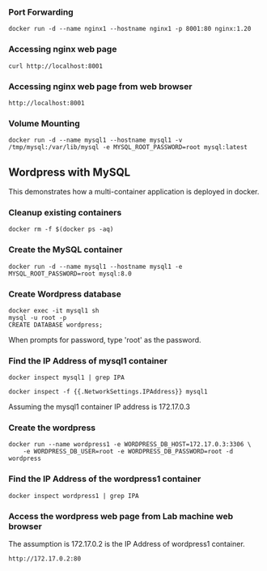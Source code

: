 ### Port Forwarding
```
docker run -d --name nginx1 --hostname nginx1 -p 8001:80 nginx:1.20 
```

### Accessing nginx web page
```
curl http://localhost:8001
```

### Accessing nginx web page from web browser
```
http://localhost:8001
```

### Volume Mounting
```
docker run -d --name mysql1 --hostname mysql1 -v /tmp/mysql:/var/lib/mysql -e MYSQL_ROOT_PASSWORD=root mysql:latest
```

## Wordpress with MySQL
This demonstrates how a multi-container application is deployed in docker.

### Cleanup existing containers
```
docker rm -f $(docker ps -aq)
```

### Create the MySQL container
```
docker run -d --name mysql1 --hostname mysql1 -e MYSQL_ROOT_PASSWORD=root mysql:8.0 
```

### Create Wordpress database
```
docker exec -it mysql1 sh
mysql -u root -p
CREATE DATABASE wordpress;
```
When prompts for password, type 'root' as the password.

### Find the IP Address of mysql1 container
```
docker inspect mysql1 | grep IPA

docker inspect -f {{.NetworkSettings.IPAddress}} mysql1
```
Assuming the mysql1 container IP address is 172.17.0.3

### Create the wordpress
```
docker run --name wordpress1 -e WORDPRESS_DB_HOST=172.17.0.3:3306 \
    -e WORDPRESS_DB_USER=root -e WORDPRESS_DB_PASSWORD=root -d wordpress
```

### Find the IP Address of the wordpress1 container
```
docker inspect wordpress1 | grep IPA
```

### Access the wordpress web page from Lab machine web browser
The assumption is 172.17.0.2 is the IP Address of wordpress1 container.
```
http://172.17.0.2:80
```
